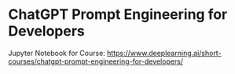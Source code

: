 # ChatGPT Prompt Engineering for Developers

Jupyter Notebook for Course: https://www.deeplearning.ai/short-courses/chatgpt-prompt-engineering-for-developers/
